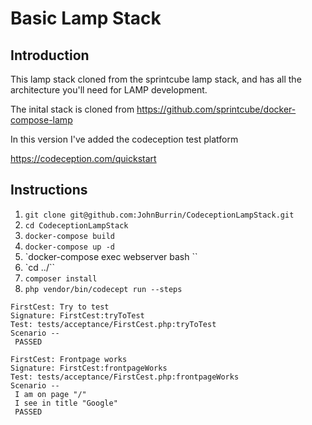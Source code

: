 # Basic Lamp Stack

## Introduction
This lamp stack cloned from the sprintcube lamp stack, and has all the architecture you'll need for LAMP development.

The inital stack is cloned from https://github.com/sprintcube/docker-compose-lamp

In this version I've added the codeception test platform

https://codeception.com/quickstart

## Instructions

1. `git clone git@github.com:JohnBurrin/CodeceptionLampStack.git`
2. `cd CodeceptionLampStack`
3. `docker-compose build`
4. `docker-compose up -d`
5. `docker-compose exec webserver bash ``
6. `cd ../``
7. `composer install`
8. `php vendor/bin/codecept run --steps`


```
FirstCest: Try to test
Signature: FirstCest:tryToTest
Test: tests/acceptance/FirstCest.php:tryToTest
Scenario --
 PASSED

FirstCest: Frontpage works
Signature: FirstCest:frontpageWorks
Test: tests/acceptance/FirstCest.php:frontpageWorks
Scenario --
 I am on page "/"
 I see in title "Google"
 PASSED
```

